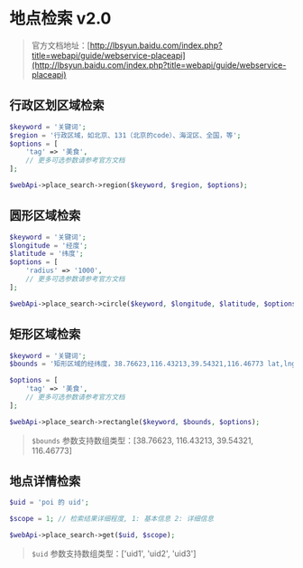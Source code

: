 # 地点检索 v2.0

> 官方文档地址：[http://lbsyun.baidu.com/index.php?title=webapi/guide/webservice-placeapi](http://lbsyun.baidu.com/index.php?title=webapi/guide/webservice-placeapi)

## 行政区划区域检索

```php
$keyword = '关键词';
$region = '行政区域，如北京、131（北京的code）、海淀区、全国，等';
$options = [
    'tag' => '美食',
    // 更多可选参数请参考官方文档
];

$webApi->place_search->region($keyword, $region, $options);
```

## 圆形区域检索

```php
$keyword = '关键词';
$longitude = '经度';
$latitude = '纬度';
$options = [
    'radius' => '1000',
    // 更多可选参数请参考官方文档
];

$webApi->place_search->circle($keyword, $longitude, $latitude, $options);
```

## 矩形区域检索

```php
$keyword = '关键词';
$bounds = '矩形区域的经纬度，38.76623,116.43213,39.54321,116.46773 lat,lng(左下角坐标),lat,lng(右上角坐标)';

$options = [
    'tag' => '美食',
    // 更多可选参数请参考官方文档
];

$webApi->place_search->rectangle($keyword, $bounds, $options);
```


> `$bounds` 参数支持数组类型：[38.76623, 116.43213, 39.54321, 116.46773]

## 地点详情检索

````php
$uid = 'poi 的 uid';

$scope = 1; // 检索结果详细程度, 1: 基本信息 2: 详细信息

$webApi->place_search->get($uid, $scope);
````

> `$uid` 参数支持数组类型：['uid1', 'uid2', 'uid3']
